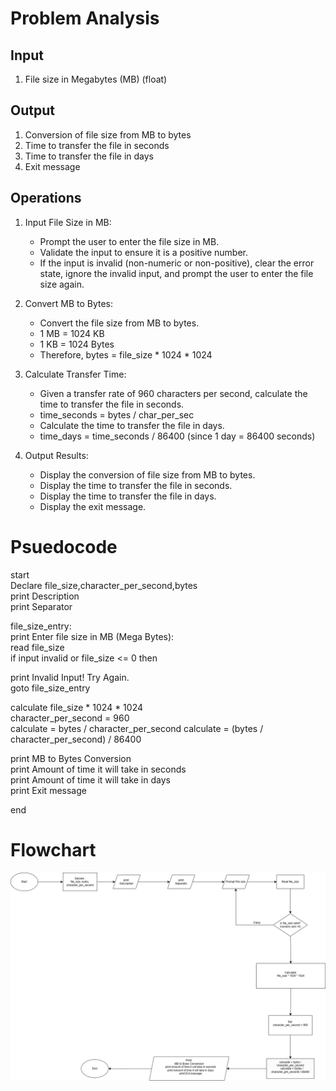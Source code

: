 # Problem Analysis
## Input
1. File size in Megabytes (MB) (float)

## Output
1. Conversion of file size from MB to bytes
2. Time to transfer the file in seconds
3. Time to transfer the file in days
4. Exit message

## Operations
1. Input File Size in MB:
   - Prompt the user to enter the file size in MB.
   - Validate the input to ensure it is a positive number.
   - If the input is invalid (non-numeric or non-positive), clear the error state, ignore the invalid input, and prompt the user to enter the file size again.

2. Convert MB to Bytes:
   - Convert the file size from MB to bytes.
   - 1 MB = 1024 KB
   - 1 KB = 1024 Bytes
   - Therefore, bytes = file_size * 1024 * 1024

3. Calculate Transfer Time:
   - Given a transfer rate of 960 characters per second, calculate the time to transfer the file in seconds.
   - time_seconds = bytes / char_per_sec
   - Calculate the time to transfer the file in days.
   - time_days = time_seconds / 86400 (since 1 day = 86400 seconds)

4. Output Results:
   - Display the conversion of file size from MB to bytes.
   - Display the time to transfer the file in seconds.
   - Display the time to transfer the file in days.
   - Display the exit message.
# Psuedocode
start  
    Declare file_size,character_per_second,bytes  
    print Description  
    print Separator  
    
 file_size_entry:  
   print Enter file size in MB (Mega Bytes):  
   read file_size  
   if input invalid or file_size <= 0 then  
       
   print Invalid Input! Try Again.  
       goto file_size_entry 

   calculate file_size * 1024 * 1024  
    character_per_second = 960  
    calculate = bytes / character_per_second 
    calculate = (bytes / character_per_second) / 86400  

   print MB to Bytes Conversion  
   print Amount of time it will take in seconds  
   print Amount of time it will take in days  
   print Exit message  

end  
# Flowchart
![Data_Transfer](Data_Transfer.png)
